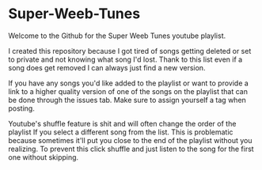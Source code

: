 # Super-Weeb-Tunes

Welcome to the Github for the Super Weeb Tunes youtube playlist.

I created this repository because I got tired of songs getting deleted or set to private and not knowing what song I'd lost. Thank to  this list even if a song does get removed I can always just find a new version.

If you have any songs you'd like added to the playlist or want to provide a link to a higher quality version of one of the songs on the playlist that can be done through the issues tab. Make sure to assign yourself a tag when posting.

Youtube's shuffle feature is shit and will often change the order of the playlist If you select a different song from the list. This is problematic because sometimes it'll put you close to the end of the playlist without you realizing. To prevent this click shuffle and just listen to the song for the first one without skipping.

